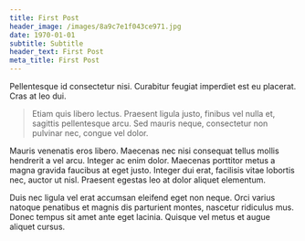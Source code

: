 ```yaml
---
title: First Post
header_image: /images/8a9c7e1f043ce971.jpg
date: 1970-01-01
subtitle: Subtitle
header_text: First Post
meta_title: First Post
---
```

Pellentesque id consectetur nisi. Curabitur feugiat imperdiet est eu placerat. Cras at leo dui.

> Etiam quis libero lectus. Praesent ligula justo, finibus vel nulla et, sagittis pellentesque arcu. Sed mauris neque, consectetur non pulvinar nec, congue vel dolor.

Mauris venenatis eros libero. Maecenas nec nisi consequat tellus mollis hendrerit a vel arcu. Integer ac enim dolor. Maecenas porttitor metus a magna gravida faucibus at eget justo. Integer dui erat, facilisis vitae lobortis nec, auctor ut nisl. Praesent egestas leo at dolor aliquet elementum.

Duis nec ligula vel erat accumsan eleifend eget non neque. Orci varius natoque penatibus et magnis dis parturient montes, nascetur ridiculus mus. Donec tempus sit amet ante eget lacinia. Quisque vel metus et augue aliquet cursus.
